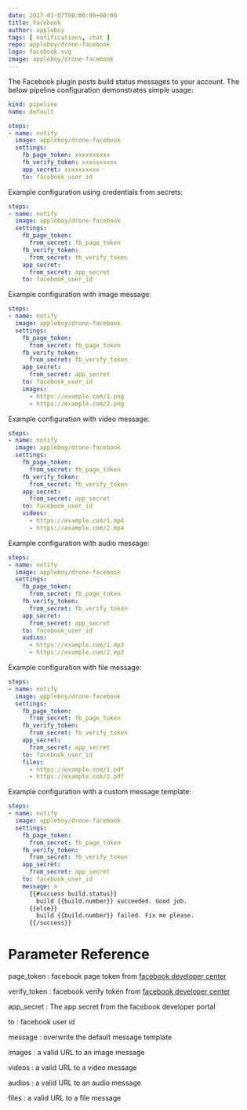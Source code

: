 ```yaml
---
date: 2017-01-07T00:00:00+00:00
title: Facebook
author: appleboy
tags: [ notifications, chat ]
repo: appleboy/drone-facebook
logo: facebook.svg
image: appleboy/drone-facebook
---
```


The Facebook plugin posts build status messages to your account. The below pipeline configuration demonstrates simple usage:

```yaml
kind: pipeline
name: default

steps:
- name: notify
  image: appleboy/drone-facebook
  settings:
    fb_page_token: xxxxxxxxxx
    fb_verify_token: xxxxxxxxxx
    app_secret: xxxxxxxxxx
    to: facebook_user_id
```

Example configuration using credentials from secrets:

```yaml
steps:
- name: notify
  image: appleboy/drone-facebook
  settings:
    fb_page_token:
      from_secret: fb_page_token
    fb_verify_token:
      from_secret: fb_verify_token
    app_secret:
      from_secret: app_secret
    to: facebook_user_id
```

Example configuration with image message:

```yaml
steps:
- name: notify
  image: appleboy/drone-facebook
  settings:
    fb_page_token:
      from_secret: fb_page_token
    fb_verify_token:
      from_secret: fb_verify_token
    app_secret:
      from_secret: app_secret
    to: facebook_user_id
    images:
      - https://example.com/1.png
      - https://example.com/2.png
```

Example configuration with video message:

```yaml
steps:
- name: notify
  image: appleboy/drone-facebook
  settings:
    fb_page_token:
      from_secret: fb_page_token
    fb_verify_token:
      from_secret: fb_verify_token
    app_secret:
      from_secret: app_secret
    to: facebook_user_id
    videos:
      - https://example.com/1.mp4
      - https://example.com/2.mp4
```

Example configuration with audio message:

```yaml
steps:
- name: notify
  image: appleboy/drone-facebook
  settings:
    fb_page_token:
      from_secret: fb_page_token
    fb_verify_token:
      from_secret: fb_verify_token
    app_secret:
      from_secret: app_secret
    to: facebook_user_id
    audios:
      - https://example.com/1.mp3
      - https://example.com/2.mp3
```

Example configuration with file message:

```yaml
steps:
- name: notify
  image: appleboy/drone-facebook
  settings:
    fb_page_token:
      from_secret: fb_page_token
    fb_verify_token:
      from_secret: fb_verify_token
    app_secret:
      from_secret: app_secret
    to: facebook_user_id
    files:
      - https://example.com/1.pdf
      - https://example.com/2.pdf
```

Example configuration with a custom message template:

```yaml
steps:
- name: notify
  image: appleboy/drone-facebook
  settings:
    fb_page_token:
      from_secret: fb_page_token
    fb_verify_token:
      from_secret: fb_verify_token
    app_secret:
      from_secret: app_secret
    to: facebook_user_id
    message: >
      {{#success build.status}}
        build {{build.number}} succeeded. Good job.
      {{else}}
        build {{build.number}} failed. Fix me please.
      {{/success}}
```

# Parameter Reference

page_token
: facebook page token from [facebook developer center](https://developers.facebook.com/)

verify_token
: facebook verify token from [facebook developer center](https://developers.facebook.com/)

app_secret
: The app secret from the facebook developer portal

to
: facebook user id

message
: overwrite the default message template

images
: a valid URL to an image message

videos
: a valid URL to a video message

audios
: a valid URL to an audio message

files
: a valid URL to a file message